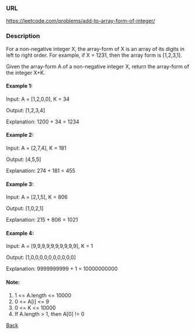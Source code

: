### URL

https://leetcode.com/problems/add-to-array-form-of-integer/
### Description
For a non-negative integer X, the array-form of X is an array of its digits in left to right order.  For example, if X = 1231, then the array form is [1,2,3,1].

Given the array-form A of a non-negative integer X, return the array-form of the integer X+K.

 

#### Example 1:

Input: A = [1,2,0,0], K = 34

Output: [1,2,3,4]

Explanation: 1200 + 34 = 1234

#### Example 2:

Input: A = [2,7,4], K = 181

Output: [4,5,5]

Explanation: 274 + 181 = 455
#### Example 3:

Input: A = [2,1,5], K = 806

Output: [1,0,2,1]

Explanation: 215 + 806 = 1021
#### Example 4:

Input: A = [9,9,9,9,9,9,9,9,9,9], K = 1

Output: [1,0,0,0,0,0,0,0,0,0,0]

Explanation: 9999999999 + 1 = 10000000000
 
#### Note:

1. 1 <= A.length <= 10000
2. 0 <= A[i] <= 9
3. 0 <= K <= 10000
4. If A.length > 1, then A[0] != 0

[Back](readme.md)